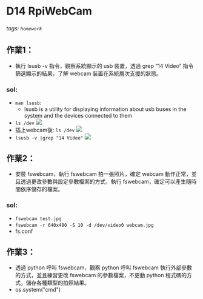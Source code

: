 # D14 RpiWebCam
###### tags: `homework`

## 作業1：
- 執行 lsusb -v 指令，觀察系統顯示的 usb 裝置，透過 grep “14 Video” 指令篩選顯示的結果，了解 webcam 裝置在系統層次支援的狀態。
### sol:
- `man lsusb`:
    - lsusb is a utility for displaying information about usb buses in the system and the devices connected to them
- `ls /dev`
![](https://i.imgur.com/r8GNmcf.png)
- 插上webcam後: `ls /dev`
![](https://i.imgur.com/EVoQGos.png)
- `lsusb -v |grep "14 Video"`
![](https://i.imgur.com/Ml7nxuG.png)


## 作業2：
- 安裝 fswebcam，執行 fswebcam 拍一張照片，確定 webcam 動作正常，並且透過更改參數與設定參數檔案的方式，執行 fswebcam，確定可以產生隨時間依序儲存的檔案。
### sol:
- `fswebcam test.jpg`
- `fswebcam -r 640x480 -S 10 -d /dev/video0 webcam.jpg`
- fs.conf


## 作業3：
- 透過 python 呼叫 fswebcam，觀察 python 呼叫 fswebcam 執行外部參數的方式，並且練習更改 fswebcam 的參數檔案，不更動 python 程式碼的方式，儲存各種類型的拍照結果。
- os.system("cmd")